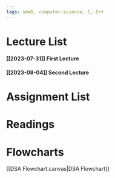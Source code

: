 ```yaml
---
tags: sem5, computer-science, C, C++
---
```

Lecture List
==
#### [[2023-07-31]] First Lecture
#### [[2023-08-04]] Second Lecture

Assignment List
==

Readings
==

Flowcharts
==
[[DSA Flowchart.canvas|DSA Flowchart]]
